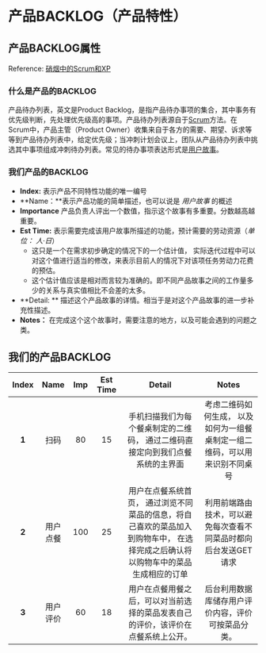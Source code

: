# 产品BACKLOG（产品特性）



## 产品BACKLOG属性

Reference: [硝烟中的Scrum和XP](http://www.infoq.com/cn/minibooks/scrum-xp-from-the-trenches)



### 什么是产品的BACKLOG

产品待办列表，英文是Product Backlog，是指产品待办事项的集合，其中事务有优先级判断，先处理优先级高的事项。产品待办列表源自于[Scrum](https://baike.baidu.com/item/Scrum/1698901)方法。在Scrum中，产品主管（Product Owner）收集来自于各方的需要、期望、诉求等等到产品待办列表中，给定优先级；当冲刺计划会议上，团队从产品待办列表中挑选其中事项组成冲刺待办列表。常见的待办事项表达形式是[用户故事](https://baike.baidu.com/item/%E7%94%A8%E6%88%B7%E6%95%85%E4%BA%8B)。



### 我们产品的BACKLOG



- **Index:** 表示产品不同特性功能的唯一编号 
- **Name：**表示产品功能的简单描述，也可以说是 *用户故事* 的概述
- **Importance** 产品负责人评出一个数值，指示这个故事有多重要。分数越高越重要。
- **Est Time:** 表示需要完成该用户故事所描述的功能，预计需要的劳动资源（*单位： 人·日*）
  - 这只是一个在需求初步确定的情况下的一个估计值， 实际迭代过程中可以对这个值进行适当的修改，来表示目前人的情况下对该项任务劳动力花费的预估。
  - 这个估计值应该是相对而言较为准确的。即不同产品故事之间的工作量多少的关系与真实值相比不会差的太多。
- **Detail: ** 描述这个产品故事的详情。相当于是对这个产品故事的进一步补充性描述。
- **Notes：** 在完成这个这个故事时，需要注意的地方，以及可能会遇到的问题之类。

## 我们的产品BACKLOG

| Index |   Name   | Imp  | Est Time |                            Detail                            |                            Notes                             |
| :---: | :------: | :--: | :------: | :----------------------------------------------------------: | :----------------------------------------------------------: |
| **1** |   扫码   |  80  |    15    | 手机扫描我们为每个餐桌制定的二维码， 通过二维码直接定向到我们点餐系统的主界面 | 考虑二维码如何生成， 以及如何为一组餐桌制定一组二维码，可以用来识别不同桌号 |
| **2** | 用户点餐 | 100  |    25    | 用户在点餐系统首页， 通过浏览不同菜品的信息，将自己喜欢的菜品加入到购物车中， 在选择完成之后确认将以购物车中的菜品生成相应的订单 | 利用前端路由技术，可以避免每次查看不同菜品时都向后台发送GET请求 |
| **3** | 用户评价 |  60  |    18    | 用户在点餐用餐之后，可以对当前选择的菜品发表自己的评价，该评价在点餐系统上公开。 |      后台利用数据库储存用户评价内容，评价可按菜品分类。      |